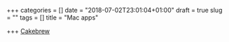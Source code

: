 +++
categories = []
date = "2018-07-02T23:01:04+01:00"
draft = true
slug = ""
tags = []
title = "Mac apps"

+++
[Cakebrew](https://github.com/brunophilipe/Cakebrew)